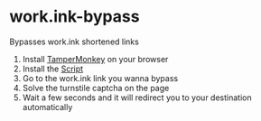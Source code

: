 # work.ink-bypass
Bypasses work.ink shortened links

1. Install [TamperMonkey](https://chromewebstore.google.com/detail/tampermonkey/dhdgffkkebhmkfjojejmpbldmpobfkfo?hl=en) on your browser
2. Install the [Script](https://github.com/IHaxU/work.ink-bypass/raw/refs/heads/main/work.ink-bypass.user.js)
1. Go to the work.ink link you wanna bypass
2. Solve the turnstile captcha on the page
3. Wait a few seconds and it will redirect you to your destination automatically
